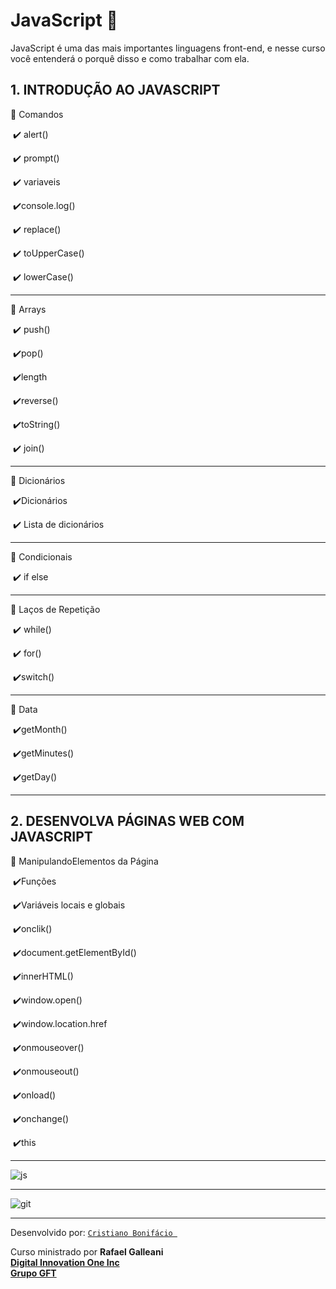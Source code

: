 # JavaScript :vulcan_salute:
JavaScript é uma das mais importantes linguagens front-end, e nesse curso você entenderá o porquê disso e como trabalhar com ela.



## 1. INTRODUÇÃO AO JAVASCRIPT



:radio_button: ​Comandos

​		:heavy_check_mark: alert()

​		:heavy_check_mark: prompt()

​		:heavy_check_mark: variaveis

​		:heavy_check_mark:console.log()

​		:heavy_check_mark: replace()

​		:heavy_check_mark: toUpperCase()

​		:heavy_check_mark: lowerCase()

---



:radio_button: Arrays

​		:heavy_check_mark: push()

​		:heavy_check_mark:pop()

​		:heavy_check_mark:length

​		:heavy_check_mark:reverse()

​		:heavy_check_mark:toString()

​		:heavy_check_mark: join()

---



:radio_button: Dicionários

​		:heavy_check_mark:Dicionários 

​		:heavy_check_mark: Lista de dicionários

---



:radio_button: Condicionais​

​		:heavy_check_mark: if else

---



:radio_button: Laços de Repetição​

​		:heavy_check_mark: while()

​		:heavy_check_mark: for()

​		:heavy_check_mark:switch()

---



:radio_button: Data​

​		:heavy_check_mark:getMonth()

​		:heavy_check_mark:getMinutes()

​		:heavy_check_mark:getDay()

---



## 2. DESENVOLVA PÁGINAS WEB COM JAVASCRIPT



:radio_button: Manipulando ​Elementos da Página

​		:heavy_check_mark:Funções

​		:heavy_check_mark:Variáveis locais e globais

​		:heavy_check_mark:onclik()

​		:heavy_check_mark:document.getElementById()

​		:heavy_check_mark:innerHTML()

​		:heavy_check_mark:window.open()

​		:heavy_check_mark:window.location.href

​		:heavy_check_mark:onmouseover()

​		:heavy_check_mark:onmouseout()

​		:heavy_check_mark:onload()

​		:heavy_check_mark:onchange()

​		:heavy_check_mark:this

---

![js](https://user-images.githubusercontent.com/77255300/105645864-2c2bfa00-5e7b-11eb-99e4-bfa7c6e1d348.png)

---

![git](https://user-images.githubusercontent.com/77255300/105645880-48c83200-5e7b-11eb-990b-b95973465708.png)

---


Desenvolvido por: [```Cristiano Bonifácio ``` ](https://www.linkedin.com/in/cristianowebdesigner2019/)

Curso ministrado por  **Rafael Galleani**  
[**Digital Innovation One Inc**](https://digitalinnovation.one/)  
**[Grupo GFT](https://www.gft.com/br/pt/index/)**  









